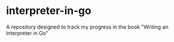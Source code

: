 # interpreter-in-go
A repository designed to track my progress in the book "Writing an Interpreter in Go"
